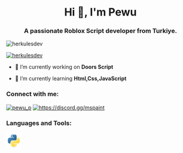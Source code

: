 <h1 align="center">Hi 👋, I'm Pewu</h1>
<h3 align="center">A passionate Roblox Script developer from Turkiye.</h3>

<p align="left"> <img src="https://komarev.com/ghpvc/?username=herkulesdev&label=Profile%20views&color=0e75b6&style=flat" alt="herkulesdev" /> </p>

<p align="left"> <a href="https://github.com/ryo-ma/github-profile-trophy"><img src="https://github-profile-trophy.vercel.app/?username=herkulesdev" alt="herkulesdev" /></a> </p>

- 🔭 I’m currently working on **Doors Script**

- 🌱 I’m currently learning **Html,Css,JavaScript**

<h3 align="left">Connect with me:</h3>
<p align="left">
<a href="https://www.youtube.com/c/燅" target="blank"><img align="center" src="https://raw.githubusercontent.com/rahuldkjain/github-profile-readme-generator/master/src/images/icons/Social/youtube.svg" alt="pewu_p" height="30" width="40" /></a>
<a href="https://discord.gg/https://discord.gg/mspaint" target="blank"><img align="center" src="https://raw.githubusercontent.com/rahuldkjain/github-profile-readme-generator/master/src/images/icons/Social/discord.svg" alt="https://discord.gg/mspaint" height="30" width="40" /></a>
</p>

<h3 align="left">Languages and Tools:</h3>
<p align="left"> <a href="https://www.python.org" target="_blank" rel="noreferrer"> <img src="https://raw.githubusercontent.com/devicons/devicon/master/icons/python/python-original.svg" alt="python" width="40" height="40"/> </a> </p>
